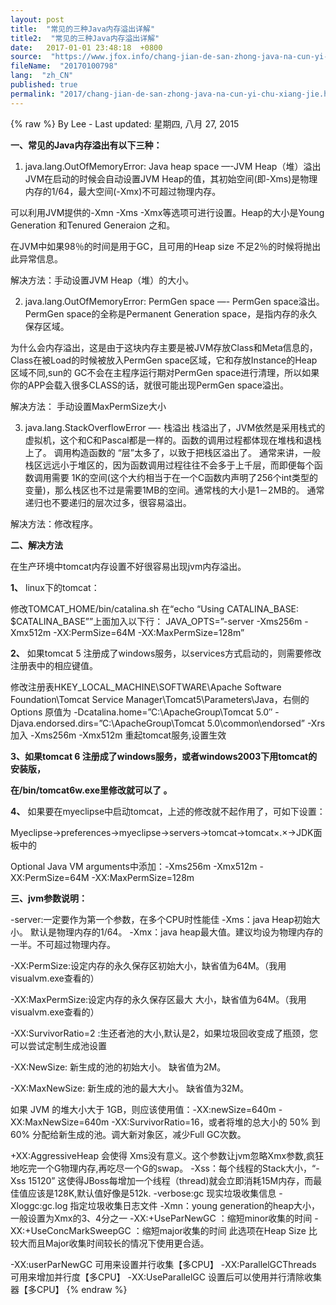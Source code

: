```yaml
---
layout: post
title:  "常见的三种Java内存溢出详解"
title2:  "常见的三种Java内存溢出详解"
date:   2017-01-01 23:48:18  +0800
source:  "https://www.jfox.info/chang-jian-de-san-zhong-java-na-cun-yi-chu-xiang-jie.html"
fileName:  "20170100798"
lang:  "zh_CN"
published: true
permalink: "2017/chang-jian-de-san-zhong-java-na-cun-yi-chu-xiang-jie.html"
---
```

{% raw %}
By Lee - Last updated: 星期四, 八月 27, 2015

 **一、常见的Java内存溢出有以下三种：**

 1. java.lang.OutOfMemoryError: Java heap space —-JVM Heap（堆）溢出
JVM在启动的时候会自动设置JVM Heap的值，其初始空间(即-Xms)是物理内存的1/64，最大空间(-Xmx)不可超过物理内存。

可以利用JVM提供的-Xmn -Xms -Xmx等选项可进行设置。Heap的大小是Young Generation 和Tenured Generaion 之和。

在JVM中如果98％的时间是用于GC，且可用的Heap size 不足2％的时候将抛出此异常信息。 

解决方法：手动设置JVM Heap（堆）的大小。  

 2. java.lang.OutOfMemoryError: PermGen space  —- PermGen space溢出。
PermGen space的全称是Permanent Generation space，是指内存的永久保存区域。

为什么会内存溢出，这是由于这块内存主要是被JVM存放Class和Meta信息的，Class在被Load的时候被放入PermGen space区域，它和存放Instance的Heap区域不同,sun的 GC不会在主程序运行期对PermGen space进行清理，所以如果你的APP会载入很多CLASS的话，就很可能出现PermGen space溢出。

解决方法： 手动设置MaxPermSize大小 

 3. java.lang.StackOverflowError   —- 栈溢出
栈溢出了，JVM依然是采用栈式的虚拟机，这个和C和Pascal都是一样的。函数的调用过程都体现在堆栈和退栈上了。
调用构造函数的 “层”太多了，以致于把栈区溢出了。
通常来讲，一般栈区远远小于堆区的，因为函数调用过程往往不会多于上千层，而即便每个函数调用需要 1K的空间(这个大约相当于在一个C函数内声明了256个int类型的变量)，那么栈区也不过是需要1MB的空间。通常栈的大小是1－2MB的。
通常递归也不要递归的层次过多，很容易溢出。 

解决方法：修改程序。

 **二、解决方法**

 在生产环境中tomcat内存设置不好很容易出现jvm内存溢出。

 **1、** linux下的tomcat： 

修改TOMCAT_HOME/bin/catalina.sh 
在“echo “Using CATALINA_BASE: $CATALINA_BASE””上面加入以下行： 
JAVA_OPTS=”-server -Xms256m -Xmx512m -XX:PermSize=64M -XX:MaxPermSize=128m”  

 **2、** 如果tomcat 5 注册成了windows服务，以services方式启动的，则需要修改注册表中的相应键值。 

修改注册表HKEY_LOCAL_MACHINE\SOFTWARE\Apache Software Foundation\Tomcat Service Manager\Tomcat5\Parameters\Java，右侧的Options
原值为
-Dcatalina.home=”C:\ApacheGroup\Tomcat 5.0″
-Djava.endorsed.dirs=”C:\ApacheGroup\Tomcat 5.0\common\endorsed”
-Xrs
加入 -Xms256m -Xmx512m 
重起tomcat服务,设置生效

 **3、如果tomcat 6 注册成了windows服务，或者windows2003下用tomcat的安装版，**

**在/bin/tomcat6w.exe里修改就可以了 。**

**4、** 如果要在myeclipse中启动tomcat，上述的修改就不起作用了，可如下设置：

Myeclipse->preferences->myeclipse->servers->tomcat->tomcat×.×->JDK面板中的

Optional Java VM arguments中添加：-Xms256m -Xmx512m -XX:PermSize=64M -XX:MaxPermSize=128m

**三、jvm参数说明：**

 -server:一定要作为第一个参数，在多个CPU时性能佳 
-Xms：java Heap初始大小。 默认是物理内存的1/64。
-Xmx：java heap最大值。建议均设为物理内存的一半。不可超过物理内存。

 -XX:PermSize:设定内存的永久保存区初始大小，缺省值为64M。（我用visualvm.exe查看的）

-XX:MaxPermSize:设定内存的永久保存区最大 大小，缺省值为64M。（我用visualvm.exe查看的）

 -XX:SurvivorRatio=2  :生还者池的大小,默认是2，如果垃圾回收变成了瓶颈，您可以尝试定制生成池设置

 -XX:NewSize: 新生成的池的初始大小。 缺省值为2M。

-XX:MaxNewSize: 新生成的池的最大大小。  缺省值为32M。

如果 JVM 的堆大小大于 1GB，则应该使用值：-XX:newSize=640m -XX:MaxNewSize=640m -XX:SurvivorRatio=16，或者将堆的总大小的 50% 到 60% 分配给新生成的池。调大新对象区，减少Full GC次数。

 +XX:AggressiveHeap 会使得 Xms没有意义。这个参数让jvm忽略Xmx参数,疯狂地吃完一个G物理内存,再吃尽一个G的swap。 
-Xss：每个线程的Stack大小，“-Xss 15120” 这使得JBoss每增加一个线程（thread)就会立即消耗15M内存，而最佳值应该是128K,默认值好像是512k. 
-verbose:gc 现实垃圾收集信息 
-Xloggc:gc.log 指定垃圾收集日志文件 
-Xmn：young generation的heap大小，一般设置为Xmx的3、4分之一 
-XX:+UseParNewGC ：缩短minor收集的时间 
-XX:+UseConcMarkSweepGC ：缩短major收集的时间 此选项在Heap Size 比较大而且Major收集时间较长的情况下使用更合适。

-XX:userParNewGC 可用来设置并行收集【多CPU】
-XX:ParallelGCThreads 可用来增加并行度【多CPU】
-XX:UseParallelGC 设置后可以使用并行清除收集器【多CPU】
{% endraw %}
